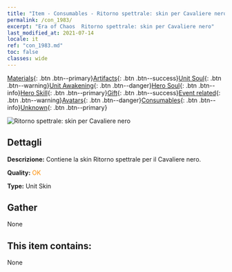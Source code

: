 ```yaml
---
title: "Item - Consumables - Ritorno spettrale: skin per Cavaliere nero"
permalink: /con_1983/
excerpt: "Era of Chaos  Ritorno spettrale: skin per Cavaliere nero"
last_modified_at: 2021-07-14
locale: it
ref: "con_1983.md"
toc: false
classes: wide
---
```

 [Materials](/ItemsIT/){: .btn .btn--primary}[Artifacts](/ItemsIT/Artifacts/){: .btn .btn--success}[Unit Soul](/ItemsIT/UnitSoul/){: .btn .btn--warning}[Unit Awakening](/ItemsIT/UnitAwakening/){: .btn .btn--danger}[Hero Soul](/ItemsIT/HeroSoul/){: .btn .btn--info}[Hero Skill](/ItemsIT/HeroSkill/){: .btn .btn--primary}[Gift](/ItemsIT/Gift/){: .btn .btn--success}[Event related](/ItemsIT/Events/){: .btn .btn--warning}[Avatars](/ItemsIT/Avatars/){: .btn .btn--danger}[Consumables](/ItemsIT/Consumables/){: .btn .btn--info}[Unknown](/ItemsIT/Unknown/){: .btn .btn--primary}

 ![Ritorno spettrale: skin per Cavaliere nero](/images/u/ti_heianqishipifu.jpg)

## Dettagli
 **Descrizione:** Contiene la skin Ritorno spettrale per il Cavaliere nero.

 **Quality:** <span style="color: #FF8C00">OK</span>

 **Type:** Unit Skin

## Gather

  None

## This item contains:

  None

